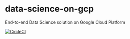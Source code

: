 # data-science-on-gcp
End-to-end Data Science solution on Google Cloud Platform

[![CircleCI](https://circleci.com/gh/anushirahatti/data-science-on-gcp.svg?style=svg&circle-token=data-science-on-gcp)](https://circleci.com/gh/anushirahatti/data-science-on-gcp)